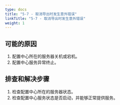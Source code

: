 ```yaml
---
type: docs
title: "5-7 - 取消导出时发生意外错误"
linkTitle: "5-7 - 取消导出时发生意外错误"
weight: 1
---
```


## 可能的原因

1. 配置中心所在的服务器关机或宕机。
2. 配置中心服务异常终止。

## 排查和解决步骤

1. 检查配置中心所在的服务器状态。
2. 检查配置中心服务状态是否启动，并能够正常提供服务。

<p style="margin-top: 3rem;"> </p>